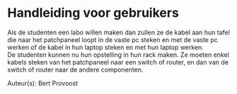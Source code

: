 
# Handleiding voor gebruikers

Als de studenten een labo willen maken dan zullen ze de kabel aan hun tafel die naar het patchpaneel loopt
in de vaste pc steken en met de vaste pc werken of de kabel in hun laptop steken en met hun laptop werken.  
De studenten kunnen nu hun opstelling in hun rack maken. Ze moeten enkel kabels steken van het patchpaneel naar een switch of router, 
en dan van de switch of router naar de andere componenten.

Auteur(s): Bert Provoost
